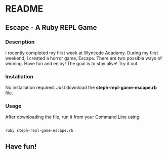 # README 

## Escape - A Ruby REPL Game

### Description

I recently completed my first week at Wyncode Academy. During my first weekend, I created a horror game, Escape.
There are two possible ways of winning. Have fun and enjoy! The goal is to stay alive! Try it out.

### Installation 

 No installation required. Just download the **steph-repl-game-escape.rb** file.

### Usage

After downloading the file, run it from your Command Line using: 

```bash

ruby steph-repl-game-escape.rb

```

## Have fun!
